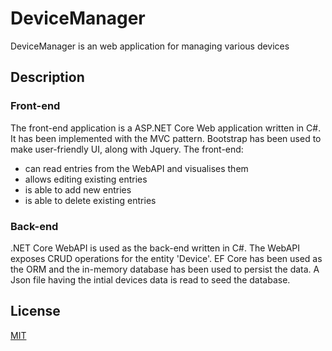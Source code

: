 # DeviceManager

DeviceManager is an web application for managing various devices 

## Description

### Front-end
The front-end application is a ASP.NET Core Web application written in C#. It has been implemented with the MVC pattern.
Bootstrap has been used to make user-friendly UI, along with Jquery.
The front-end:
  - can read entries from the WebAPI and visualises them
  - allows editing existing entries
  - is able to add new entries
  - is able to delete existing entries


### Back-end
.NET Core WebAPI is used as the back-end written in C#. The WebAPI exposes CRUD operations for the entity 'Device'. 
EF Core has been used as the ORM and the in-memory database has been used to persist the data. A Json file having the intial devices data is read to seed the database.


## License
[MIT](https://choosealicense.com/licenses/mit/)